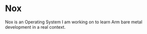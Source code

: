 # Nox
Nox is an Operating System I am working on to learn Arm bare metal development in a real context.
